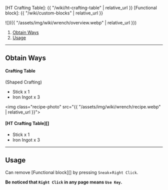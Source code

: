 [HT Crafting Table]: {{ "/wiki/ht-crafting-table" | relative_url }}
[Functional block]: {{ "/wiki/custom-blocks" | relative_url }}

![]({{ "/assets/img/wiki/wrench/overview.webp" | relative_url }})

<div class="article-content">
<ol>
    <li><a href="#obtain-ways">Obtain Ways</a></li>
    <li><a href="#usage">Usage</a></li>
</ol>
</div>

---

## Obtain Ways

#### Crafting Table

(Shaped Crafting)

- Stick x 1  
- Iron Ingot x 3

<img class="recipe-photo" src="{{ "/assets/img/wiki/wrench/recipe.webp" | relative_url }}">

#### [HT Crafting Table][]

- Stick x 1  
- Iron Ingot x 3

---

## Usage

Can remove [Functional block][] by pressing `Sneak`+`Right Click`.  

__Be noticed that `Right Click` in any page means `Use Key`.__
